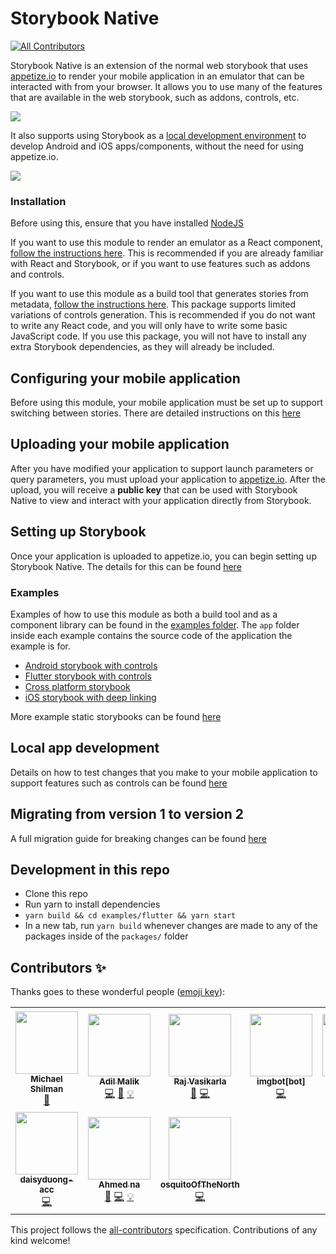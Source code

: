# Storybook Native
<!-- ALL-CONTRIBUTORS-BADGE:START - Do not remove or modify this section -->
[![All Contributors](https://img.shields.io/badge/all_contributors-10-orange.svg?style=flat-square)](#contributors-)
<!-- ALL-CONTRIBUTORS-BADGE:END -->

Storybook Native is an extension of the normal web storybook that uses [appetize.io](https://appetize.io/) to render your mobile application in an emulator that can be interacted with from your browser. It allows you to use many of the features that are available in the web storybook, such as addons, controls, etc.

![](./images/appetize-emulator.gif)

It also supports using Storybook as a [local development environment](packages/dev-middleware) to develop Android and iOS apps/components, without the need for using appetize.io.

![](./images/local-emulators.gif)

### Installation
Before using this, ensure that you have installed [NodeJS](https://nodejs.org/en/download/)

If you want to use this module to render an emulator as a 
React component, [follow the instructions here](packages/native-components/README.md). This is recommended if you are already familiar with React and Storybook, or if you want to use features such as addons and controls.

If you want to use this module as a build tool that generates stories from metadata, [follow the instructions here](packages/native/README.md). This package supports limited variations of controls generation. This is recommended if you do not want to write any React code, and you will only have to write some basic JavaScript code. If you use this package, you will not have to install any extra Storybook dependencies, as they will already be included.

## Configuring your mobile application
Before using this module, your mobile application must be set up to support switching between stories. There are detailed instructions on this [here](APP-CONFIG.md)

## Uploading your mobile application
After you have modified your application to support launch parameters or query parameters, you must upload your application to [appetize.io](https://appetize.io/). After the upload, you will receive a **public key** that can be used with Storybook Native to view and interact with your application directly from Storybook.

## Setting up Storybook
Once your application is uploaded to appetize.io, you can begin setting up Storybook Native. The details for this can be found [here](./STORYBOOK-CONFIG.md)

### Examples
Examples of how to use this module as both a build tool and as a component library can be found in the [examples folder](examples/). The `app` folder inside each example contains the source code of the application the example is for.

- [Android storybook with controls](https://storybookjs.github.io/native/@storybook/native-controls-example/index.html?path=/story/button--example)
- [Flutter storybook with controls](https://storybookjs.github.io/native/@storybook/native-flutter-example/index.html?path=/story/android--button)
- [Cross platform storybook](https://storybookjs.github.io/native/@storybook/native-cross-platform-example/index.html?path=/story/android--button)
- [iOS storybook with deep linking](https://storybookjs.github.io/native/@storybook/native-ios-example-deep-link/index.html?path=/story/button--example)

More example static storybooks can be found [here](https://storybookjs.github.io/native/)

## Local app development
Details on how to test changes that you make to your mobile application to support features such as controls can be found [here](APP-TESTING.md)

## Migrating from version 1 to version 2
A full migration guide for breaking changes can be found [here](MIGRATION.md)

## Development in this repo
 - Clone this repo
 - Run yarn to install dependencies
 - `yarn build && cd examples/flutter && yarn start`  
 - In a new tab, run `yarn build` whenever changes are made to any of the packages inside of the `packages/` folder

## Contributors ✨

Thanks goes to these wonderful people ([emoji key](https://allcontributors.org/docs/en/emoji-key)):

<!-- ALL-CONTRIBUTORS-LIST:START - Do not remove or modify this section -->
<!-- prettier-ignore-start -->
<!-- markdownlint-disable -->
<table>
  <tr>
    <td align="center"><a href="http://shilman.net/"><img src="https://avatars2.githubusercontent.com/u/488689?v=4?s=100" width="100px;" alt=""/><br /><sub><b>Michael Shilman</b></sub></a><br /><a href="https://github.com/storybookjs/native/commits?author=shilman" title="Documentation">📖</a></td>
    <td align="center"><a href="https://github.com/amalik2"><img src="https://avatars1.githubusercontent.com/u/25858348?v=4?s=100" width="100px;" alt=""/><br /><sub><b>Adil Malik</b></sub></a><br /><a href="https://github.com/storybookjs/native/commits?author=amalik2" title="Code">💻</a> <a href="https://github.com/storybookjs/native/commits?author=amalik2" title="Documentation">📖</a> <a href="#example-amalik2" title="Examples">💡</a></td>
    <td align="center"><a href="https://github.com/vasikarla"><img src="https://avatars0.githubusercontent.com/u/1945958?v=4?s=100" width="100px;" alt=""/><br /><sub><b>Raj Vasikarla</b></sub></a><br /><a href="https://github.com/storybookjs/native/commits?author=vasikarla" title="Documentation">📖</a> <a href="https://github.com/storybookjs/native/commits?author=vasikarla" title="Code">💻</a></td>
    <td align="center"><a href="https://github.com/apps/imgbot"><img src="https://avatars.githubusercontent.com/in/4706?v=4?s=100" width="100px;" alt=""/><br /><sub><b>imgbot[bot]</b></sub></a><br /><a href="https://github.com/storybookjs/native/commits?author=imgbot[bot]" title="Code">💻</a></td>
    <td align="center"><a href="https://github.com/brocollie08"><img src="https://avatars.githubusercontent.com/u/13474011?v=4?s=100" width="100px;" alt=""/><br /><sub><b>brocollie08</b></sub></a><br /><a href="https://github.com/storybookjs/native/commits?author=brocollie08" title="Documentation">📖</a> <a href="https://github.com/storybookjs/native/commits?author=brocollie08" title="Code">💻</a></td>
    <td align="center"><a href="https://github.com/hborawski"><img src="https://avatars.githubusercontent.com/u/1325154?v=4?s=100" width="100px;" alt=""/><br /><sub><b>Harris Borawski</b></sub></a><br /><a href="https://github.com/storybookjs/native/commits?author=hborawski" title="Code">💻</a></td>
    <td align="center"><a href="https://joshhalvorson.dev/"><img src="https://avatars.githubusercontent.com/u/22044657?v=4?s=100" width="100px;" alt=""/><br /><sub><b>Josh Halvorson</b></sub></a><br /><a href="https://github.com/storybookjs/native/commits?author=JoshHalvorson" title="Code">💻</a></td>
  </tr>
  <tr>
    <td align="center"><a href="https://github.com/daisyduong-acc"><img src="https://avatars.githubusercontent.com/u/85589819?v=4?s=100" width="100px;" alt=""/><br /><sub><b>daisyduong-acc</b></sub></a><br /><a href="https://github.com/storybookjs/native/commits?author=daisyduong-acc" title="Code">💻</a></td>
    <td align="center"><a href="https://github.com/ahna92"><img src="https://avatars.githubusercontent.com/u/22000308?v=4?s=100" width="100px;" alt=""/><br /><sub><b>Ahmed na</b></sub></a><br /><a href="https://github.com/storybookjs/native/commits?author=ahna92" title="Documentation">📖</a> <a href="https://github.com/storybookjs/native/commits?author=ahna92" title="Code">💻</a> <a href="#example-ahna92" title="Examples">💡</a></td>
    <td align="center"><a href="https://osquitoofthenorth.github.io/"><img src="https://avatars.githubusercontent.com/u/5479429?v=4?s=100" width="100px;" alt=""/><br /><sub><b>osquitoOfTheNorth</b></sub></a><br /><a href="https://github.com/storybookjs/native/commits?author=osquitoOfTheNorth" title="Code">💻</a></td>
  </tr>
</table>

<!-- markdownlint-restore -->
<!-- prettier-ignore-end -->

<!-- ALL-CONTRIBUTORS-LIST:END -->

This project follows the [all-contributors](https://github.com/all-contributors/all-contributors) specification. Contributions of any kind welcome!